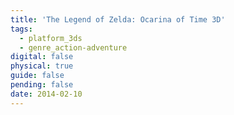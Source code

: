 ```yaml
---
title: 'The Legend of Zelda: Ocarina of Time 3D'
tags:
  - platform_3ds
  - genre_action-adventure
digital: false
physical: true
guide: false
pending: false
date: 2014-02-10
---
```

